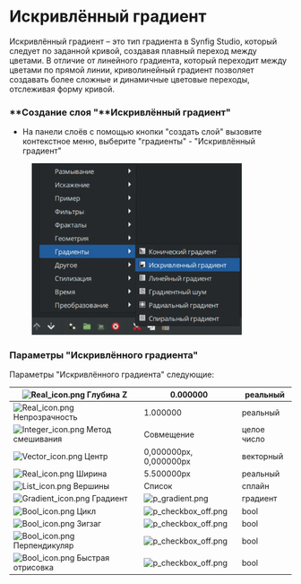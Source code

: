 # Искривлённый градиент

Искривлённый градиент – это тип градиента в Synfig Studio, который следует по заданной кривой, создавая плавный переход между цветами. В отличие от линейного градиента, который переходит между цветами по прямой линии, криволинейный градиент позволяет создавать более сложные и динамичные цветовые переходы, отслеживая форму кривой.

### **Создание слоя "**Искривлённый градиент"

* На панели слоёв с помощью кнопки "создать слой" вызовите контекстное меню, выберите "градиенты" - "Искривлённый градиент"

<figure><img src="../.gitbook/assets/iskriv.png.PNG" alt="" width="375"><figcaption></figcaption></figure>

### Параметры "Искривлённого градиента" <a href="#docs-internal-guid-1e91b7bd-7fff-4878-6d16-6aed9eaba744" id="docs-internal-guid-1e91b7bd-7fff-4878-6d16-6aed9eaba744"></a>

Параметры "Искривлённого градиента" следующие:

| <img src="https://lh7-us.googleusercontent.com/5N50FVb3Mq62bzQrT_p0jFGwhra7QI7BPycW18a0LdhUIq47AHgFxFeouJIa-JEBu_jxmbKLPfcOpnFqv5mHnD_XO9iciycK4G_Zmor4hBQpY7ZFGlLPWZ7Nw8U5Fo4uk_WIRiOgjFbdhIBb2lmYVt0" alt="Real_icon.png" data-size="line"> Глубина Z           | 0.000000                                                                                                                                                                                                                  | реальный    |
| ----------------------------------------------------------------------------------------------------------------------------------------------------------------------------------------------------------------------------------------------------------------- | ------------------------------------------------------------------------------------------------------------------------------------------------------------------------------------------------------------------------- | ----------- |
| <img src="https://lh7-us.googleusercontent.com/rYXTVKYUVuBARaggtZFSykJq1bFHDuKP7fFNkmUNwrSkl17JU-uDZ4iY15aa1ZdWsgQ0alkbcxfVUqu19W-TEkxNqpCe9CVYqfqnDGkZydFpi8VtXD15WEfhHWMjzYG4e6Gp49RY-1ZsSFpE8NZrt2s" alt="Real_icon.png" data-size="line"> Непрозрачность      | 1.000000                                                                                                                                                                                                                  | реальный    |
| <img src="https://lh7-us.googleusercontent.com/BpHkH33SvoadEBNoqs5TtdXL0hhuP2zKVLJI1Bcwgh3rDeX5SRQNWOSTCNM4jwJMNTj3vx5v-rECkzmVcWdbaHx6jt8nIEflebxOLbsC_WPqA5VfL948vnabkv7ia-iOFI7gT3SbM7fkN3-9N5AnWNM" alt="Integer_icon.png" data-size="line"> Метод смешивания | Совмещение                                                                                                                                                                                                                | целое число |
| <img src="https://lh7-us.googleusercontent.com/5jjKw7L-wYkoOw6xQqvhbefvtItuQpG39RDPnl23QwkWVnJKsnMFcrSDQ4Tp4b3tZRhKgwyv8GRrhff8wO5W641bsSIc8qnFYO2kA3tS9HdkG553UiyDXXms2fyyZdcKA4Vyhzn0eVnytL2Il6LOpAo" alt="Vector_icon.png" data-size="line"> Центр             | 0,000000px, 0,000000px                                                                                                                                                                                                    | векторный   |
| <img src="https://lh7-us.googleusercontent.com/12CZHDKjG2L3oo4l4ZtmRZTjKztfShE0qMeY_L9c-pwR8XFE7g6ag2qp9WiFvCo0UvsMwnycgPgnD8RN5dj1whdcP3o6sFSd3toQ0nUkEyH-sC-9cREKjQohAaqqFLC8BhJPTmRg-mliOQqGY_3EUDE" alt="Real_icon.png" data-size="line"> Ширина              | 5.500000px                                                                                                                                                                                                                | реальный    |
| <img src="https://lh7-us.googleusercontent.com/Cc07f4o1ntVhZoy638srE5BXmsEzbTklrMwRnesY1RIwGMfty7DbWn52oD5hpVSL0ZRNdRlMO7LAL53s0pUxe9V45pUjWqgvB_mZR_rMy33tfPdMNzw8k6MfgQa5IT_y3mXecbJGd8YqzyvEsdmsz_0" alt="List_icon.png" data-size="line"> Вершины             | Список                                                                                                                                                                                                                    | сплайн      |
| <img src="https://lh7-us.googleusercontent.com/sp3siIhWVm8HDGSReq-mj86Tdv0YmHyrayCex7nfK0HTvU3yqkKiHa9_Eib07LwhxwWa5MfoiR_afaob06kTp3tlv4aClzoZVIHls9uULaTGxBpOW1alqqfXr-SYjKZJYPZgqb2TvdS1bwxhjdaZrgs" alt="Gradient_icon.png" data-size="line"> Градиент        | ![p\_gradient.png](https://lh7-us.googleusercontent.com/cOjLxpewqNpkMZ9lH-LrZRFFKKEIo2fqtk8XogjT\_ULRn6O7vYSGWFA6iAiM0FX8TF75E1nH30T3m4mk8nx6-DYTrIFJW0DUYcpyGw33XghMfAqWC2LvcpqEozwyBZ\_nUOuxsYBBni1YnkKCMlKYwlA)        | градиент    |
| <img src="https://lh7-us.googleusercontent.com/_y09Rpb97tFboCClubQyFaDAdt7vwh-5Pm2o-bgkEmc1nmPOej1e2BglLuK89PfF8bky_7Oyv9j_y4n30s4PhSeJ8Dpmx4W_9SMsnUoZnohL2VeVSlByHUYc4alRNSCdxgiR2C1gq59-HgUZBhvytSI" alt="Bool_icon.png" data-size="line"> Цикл                | ![p\_checkbox\_off.png](https://lh7-us.googleusercontent.com/mmFURIrnnjhZGzJ6r61pEEItxBidhJSaTNzzr7T5gpd8fvyNnylwK2DmUqcVVPhY68e6lRTNHM5wNE4HHIxpRSOdcvUgk5lVVt22m1ghx-KC\_J2Pm2TCHeL26AiMoyJeRrVYNhIWJe7Rbzt9j-OQxXI)    | bool        |
| <img src="https://lh7-us.googleusercontent.com/lQBq0IA5Nd5R26D0E3XhhZH0h2VbIRl_SnK0PHSM3GirPkV1Z4ithuARMgaR_aad3B9CeNOcBAT3AWb04CIWgnaKmAHJt3F6PLgeLXjzlBT8d4gvO9VLzS_6DuX7ce3eivzPhMWwafd-97SWZ0DJQyU" alt="Bool_icon.png" data-size="line"> Зигзаг              | ![p\_checkbox\_off.png](https://lh7-us.googleusercontent.com/Ar0YuTTWbjQh-wZSJ4ahCYPoSdt2c9ENmUCuEMAQg2AmBqm-Tp6JnDMu494k9U\_j9aC4eRt4KCnwts8KOh0D7ZqQ463qELl0zUCaZFkKAQ\_X7Rs\_8uy\_v5Vi8n9X5H0nYoM-M23Kqe8iybjMXAAlweY) | bool        |
| <img src="https://lh7-us.googleusercontent.com/2wFjxW9p31d2eiJZeRDDZ6ytXHJ4r_zT_dbo3GonElDmIPFNzZpqfIf1kwlrWIjd-g06D25qV8VG12pNXp9A9Q_Sk3QA7Z1guu2zO9TPGh3GI5X2IN3ErSWvJscq2X-dtGzC78z58SOEatN4OJWrxYI" alt="Bool_icon.png" data-size="line"> Перпендикуляр       | ![p\_checkbox\_off.png](https://lh7-us.googleusercontent.com/S0MuDiqTbY7LG0XgtgeVjrc-XiLBc4l0lFHp0qTqmr5e-Q\_8PCXaJW28lPUuf0ZO6djhNyTT7FZAQ2s2S1pcOxsQEIwqxWUzmUtMKFWSaBQs3YiepSKbt1rErRkwE\_XRD1i57m2ixbt2RHt4WsBG\_r0)  | bool        |
| <img src="https://lh7-us.googleusercontent.com/H9IS8nnzWxbC2K7kieupxZUBafb9XfctCRZWtcewJF_eDQ3bW-RtYe3OF6cR0bKXa4IVBB-zZcc16XZRiZ2-ZpfPDMGKTztKXMAAnyK5byZrlvcNxubVPKV5MvdeVb5TzonAeK2yK3ecnaP8rkG3ESk" alt="Bool_icon.png" data-size="line"> Быстрая отрисовка   | ![p\_checkbox\_off.png](https://lh7-us.googleusercontent.com/VM4nbZtjorsNptgKpUXnIlAl8220L7EkWSWKKM6wwasYPbNyHGta69pVranTLf-xn\_Cbxt\_gYaQZ1qPw4Ksgxx9dqX5WRTyCzxkqcW81Tuj21vvEUPXVvW\_HZngrhyFwPoQEztZBltZpYXXunyHblvE)  | bool        |
